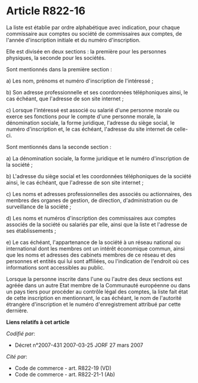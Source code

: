 # Article R822-16

La liste est établie par ordre alphabétique avec indication, pour chaque commissaire aux comptes ou société de commissaires
aux comptes, de l'année d'inscription initiale et du numéro d'inscription.

Elle est divisée en deux sections : la première pour les personnes physiques, la seconde pour les sociétés.

Sont mentionnés dans la première section  :

a) Les nom, prénoms et numéro d'inscription de l'intéressé ;

b) Son adresse professionnelle et ses coordonnées téléphoniques ainsi, le cas échéant, que l'adresse de son site internet ;

c) Lorsque l'intéressé est associé ou salarié d'une personne morale ou exerce ses fonctions pour le compte d'une personne
morale, la dénomination sociale, la forme juridique, l'adresse du siège social, le numéro d'inscription et, le cas échéant,
l'adresse du site internet de celle-ci.

Sont mentionnés dans la seconde section :

a) La dénomination sociale, la forme juridique et le numéro d'inscription de la société ;

b) L'adresse du siège social et les coordonnées téléphoniques de la société ainsi, le cas échéant, que l'adresse de son site
internet ;

c) Les noms et adresses professionnelles des associés ou actionnaires, des membres des organes de gestion, de direction,
d'administration ou de surveillance de la société ;

d) Les noms et numéros d'inscription des commissaires aux comptes associés de la société ou salariés par elle, ainsi que la
liste et l'adresse de ses établissements ;

e) Le cas échéant, l'appartenance de la société à un réseau national ou international dont les membres ont un intérêt
économique commun, ainsi que les noms et adresses des cabinets membres de ce réseau et des personnes et entités qui lui sont
affiliées, ou l'indication de l'endroit où ces informations sont accessibles au public.

Lorsque la personne inscrite dans l'une ou l'autre des deux sections est agréée dans un autre Etat membre de la Communauté
européenne ou dans un pays tiers pour procéder au contrôle légal des comptes, la liste fait état de cette inscription en
mentionnant, le cas échéant, le nom de l'autorité étrangère d'inscription et le numéro d'enregistrement attribué par cette
dernière.

**Liens relatifs à cet article**

_Codifié par_:

  - Décret n°2007-431 2007-03-25 JORF 27 mars 2007

_Cité par_:

  - Code de commerce - art. R822-19 (VD)
  - Code de commerce - art. R822-21-1 (Ab)

